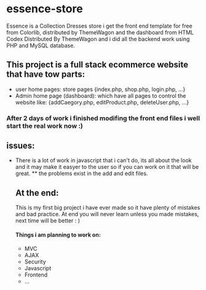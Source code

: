 # essence-store

Essence is a Collection Dresses store i get the front end template for free from Colorlib, distributed by ThemeWagon and the dashboard from HTML Codex Distributed By ThemeWagon and i did all the backend work using PHP and MySQL database.

## This project is a full stack ecommerce website that have tow parts:

- user home pages: store pages {index.php, shop.php, login.php, ...}
- Admin home page (dashboard): which have all pages to control the website like: {addCaegory.php, editProduct.php, deleteUser.php, ...}

### After 2 days of work i finished modifing the front end files i well start the real work now :)

## issues:

- There is a lot of work in javascript that i can't do, its all about the look and it may make it easyer to the user so if you can work on it that will be great.
  \*\* the problems exist in the add and edit files.

  ## At the end:

  This is my first big project i have ever made so it have plenty of mistakes and bad practice. At end you will never learn unless you made mistakes, next time will be better : )

  #### Things i am planning to work on:

  - MVC
  - AJAX
  - Security
  - Javascript
  - Frontend
  - ...
